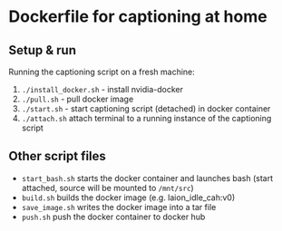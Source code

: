 # Dockerfile for captioning at home

## Setup & run

Running the captioning script on a fresh machine:

1. `./install_docker.sh` - install nvidia-docker 
2. `./pull.sh` - pull docker image
3. `./start.sh` - start captioning script (detached) in docker container
4. `./attach.sh` attach terminal to a running instance of the captioning script


## Other script files

- `start_bash.sh` starts the docker container and launches bash (start attached, source will be mounted to `/mnt/src`)
- `build.sh` builds the docker image (e.g. laion_idle_cah:v0)
- `save_image.sh` writes the docker image into a tar file
- `push.sh` push the docker container to docker hub
